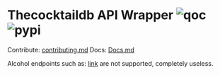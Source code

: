 # Thecocktaildb API Wrapper ![qoc](https://www.codefactor.io/repository/github/clvrk/cocktail-wrapper/badge) ![pypi](https://img.shields.io/pypi/v/cocktail-wrapper.svg)
Contribute: [contributing.md](https://github.com/clvrk/cocktail-wrapper/blob/master/contributing.md)
Docs: [Docs.md](https://github.com/clvrk/cocktail-wrapper/blob/master/Docs.md)

Alcohol endpoints such as: [link](www.thecocktaildb.com/api/json/v1/1/list.php?a=list) are not supported, completely useless.
